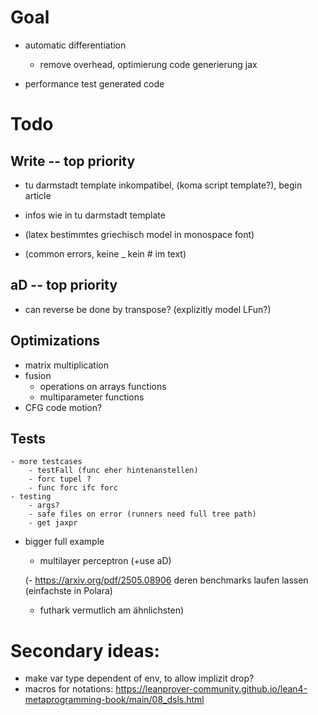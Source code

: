 # Goal
- automatic differentiation 
    - remove overhead, optimierung code generierung jax

- performance test generated code

# Todo

## Write -- top priority
- tu darmstadt template inkompatibel, (koma script template?), begin article
- infos wie in tu darmstadt template

- (latex bestimmtes griechisch model in monospace font)
- (common errors, keine _ kein # im text)

## aD -- top priority
- can reverse be done by transpose? (explizitly model LFun?)


## Optimizations
- matrix multiplication
- fusion
    - operations on arrays functions
    - multiparameter functions
- CFG code motion?

## Tests
    - more testcases
        - testFall (func eher hintenanstellen)
        - forc tupel ?
        - func forc ifc forc
    - testing
        - args?
        - safe files on error (runners need full tree path)
        - get jaxpr
- bigger full example
    - multilayer perceptron (+use aD)

    (- https://arxiv.org/pdf/2505.08906 deren benchmarks laufen lassen (einfachste in Polara)
    - futhark vermutlich am ähnlichsten)


# Secondary ideas:
- make var type dependent of env, to allow implizit drop?
- macros for notations: https://leanprover-community.github.io/lean4-metaprogramming-book/main/08_dsls.html

